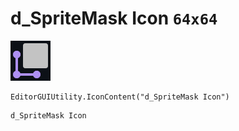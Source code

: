 # d_SpriteMask Icon `64x64`
<img src="/img/d_SpriteMask%20Icon.png" width=64 height=64>

``` CSharp
EditorGUIUtility.IconContent("d_SpriteMask Icon")
```
```
d_SpriteMask Icon
```
